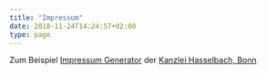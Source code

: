```yaml
---
title: "Impressum"
date: 2018-11-24T14:24:57+02:00
type: page
---
```


Zum Beispiel [Impressum Generator](https://www.impressum-generator.de/) der [Kanzlei Hasselbach, Bonn](https://www.kanzlei-hasselbach.de/standorte/bonn/)
